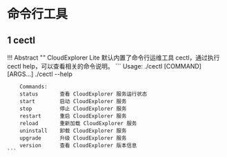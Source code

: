 # 命令行工具

## 1 cectl

!!! Abstract ""
    CloudExplorer Lite 默认内置了命令行运维工具 cectl，通过执行 cectl help，可以查看相关的命令说明。
    ```
        Usage: 
        ./cectl [COMMAND] [ARGS...]
        ./cectl --help

        Commands: 
        status       查看 CloudExplorer 服务运行状态
        start        启动 CloudExplorer 服务
        stop         停止 CloudExplorer 服务
        restart      重启 CloudExplorer 服务
        reload       重新加载 CloudExplorer 服务
        uninstall    卸载 CloudExplorer 服务
        upgrade      升级 CloudExplorer 服务
        version      查看 CloudExplorer 版本信息
    ```
